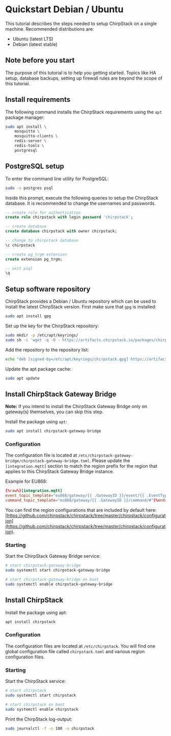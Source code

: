 # Quickstart Debian / Ubuntu

This tutorial describes the steps needed to setup ChirpStack
on a single machine. Recommended distributions are:

* Ubuntu (latest LTS)
* Debian (latest stable)

## Note before you start

The purpose of this tutorial is to help you getting started. Topics like
HA setup, database backups, setting up firewall rules are beyond the scope
of this tutorial.

## Install requirements

The following command installs the ChirpStack requirements using the `apt`
package manager:

```bash
sudo apt install \
	mosquitto \
	mosquitto-clients \
	redis-server \
	redis-tools \
	postgresql
```

## PostgreSQL setup

To enter the command line utility for PostgreSQL:

```bash
sudo -u postgres psql
```

Inside this prompt, execute the following queries to setup the ChirpStack
database. It is recommended to change the usernames and passwords.

```sql
-- create role for authentication
create role chirpstack with login password 'chirpstack';

-- create database
create database chirpstack with owner chirpstack;

-- change to chirpstack database
\c chirpstack

-- create pg_trgm extension
create extension pg_trgm;

-- exit psql
\q
```

## Setup software repository

ChirpStack provides a Debian / Ubuntu repository which can be used to install
the latest ChirpStack version. First make sure that `gpg` is installed:

```bash
sudo apt install gpg
```

Set up the key for the ChirpStack repository:

```bash
sudo mkdir -p /etc/apt/keyrings/
sudo sh -c 'wget -q -O - https://artifacts.chirpstack.io/packages/chirpstack.key | gpg --dearmor > /etc/apt/keyrings/chirpstack.gpg'
```

Add the repository to the repository list:

```bash
echo "deb [signed-by=/etc/apt/keyrings/chirpstack.gpg] https://artifacts.chirpstack.io/packages/4.x/deb stable main" | sudo tee /etc/apt/sources.list.d/chirpstack.list
```

Update the apt package cache:

```bash
sudo apt update
```

## Install ChirpStack Gateway Bridge

**Note:** If you intend to install the ChirpStack Gateway Bridge only on
gateway(s) themselves, you can skip this step.

Install the package using `apt`:

```bash
sudo apt install chirpstack-gateway-bridge
```

### Configuration

The configuration file is located at `/etc/chirpstack-gateway-bridge/chirpstack-gateway-bridge.toml`.
Please update the `[integration.mqtt]` section to match the region prefix for
the region that applies to this ChirpStack Gateway Bridge instance.

Example for EU868:

```toml
{%raw%}[integration.mqtt]
event_topic_template="eu868/gateway/{{ .GatewayID }}/event/{{ .EventType }}"
command_topic_template="eu868/gateway/{{ .GatewayID }}/command/#"{%endraw%}
```

You can find the region configurations that are included by default here:
[https://github.com/chirpstack/chirpstack/tree/master/chirpstack/configuration](https://github.com/chirpstack/chirpstack/tree/master/chirpstack/configuration).

### Starting

Start the ChirpStack Gateway Bridge service:

```bash
# start chirpstack-gateway-bridge
sudo systemctl start chirpstack-gateway-bridge

# start chirpstack-gateway-bridge on boot
sudo systemctl enable chirpstack-gateway-bridge
```

## Install ChirpStack

Install the package using apt:

```bash
apt install chirpstack
```

### Configuration

The configuration files are located at `/etc/chirpstack`. You will find one
global configuration file called `chirpstack.toml` and various region
configuration files.

### Starting

Start the ChirpStack service:

```bash
# start chirpstack
sudo systemctl start chirpstack

# start chirpstack on boot
sudo systemctl enable chirpstack
```

Print the ChirpStack log-output:

```bash
sudo journalctl -f -n 100 -u chirpstack
```
